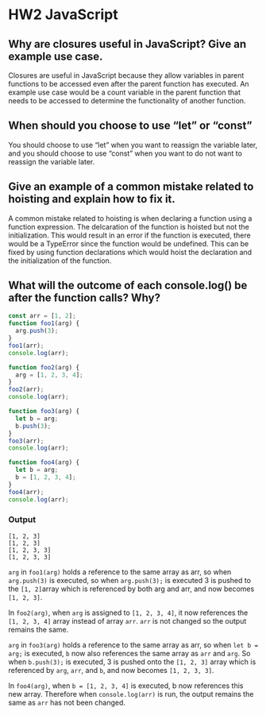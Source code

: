 # HW2 JavaScript

## Why are closures useful in JavaScript? Give an example use case.

Closures are useful in JavaScript because they allow variables in parent functions to be accessed even after the parent function has executed.
An example use case would be a count variable in the parent function that needs to be accessed to determine the functionality of another function.

## When should you choose to use “let” or “const”

You should choose to use “let” when you want to reassign the variable later, and you should choose to use “const” when you want to do not want to reassign the variable later.

## Give an example of a common mistake related to hoisting and explain how to fix it.

A common mistake related to hoisting is when declaring a function using a function expression. The delcaration of the function is hoisted but not the initialization. This would result in an error if the function is executed, there would be a TypeError since the function would be undefined. This can be fixed by using function declarations which would hoist the declaration and the initialization of the function.

## What will the outcome of each console.log() be after the function calls? Why?

```js
const arr = [1, 2];
function foo1(arg) {
  arg.push(3);
}
foo1(arr);
console.log(arr);

function foo2(arg) {
  arg = [1, 2, 3, 4];
}
foo2(arr);
console.log(arr);

function foo3(arg) {
  let b = arg;
  b.push(3);
}
foo3(arr);
console.log(arr);

function foo4(arg) {
  let b = arg;
  b = [1, 2, 3, 4];
}
foo4(arr);
console.log(arr);
```

### Output

```console
[1, 2, 3]
[1, 2, 3]
[1, 2, 3, 3]
[1, 2, 3, 3]
```

`arg` in `foo1(arg)` holds a reference to the same array as arr, so when `arg.push(3)` is executed, so when `arg.push(3);` is executed 3 is pushed to the `[1, 2]`array which is referenced by both arg and arr, and now becomes `[1, 2, 3]`.

In `foo2(arg)`, when `arg` is assigned to `[1, 2, 3, 4]`, it now references the `[1, 2, 3, 4]` array instead of array `arr`. `arr` is not changed so the output remains the same.

`arg` in `foo3(arg)` holds a reference to the same array as arr, so when `let b = arg;` is executed, `b` now also references the same array as `arr` and `arg`. So when `b.push(3);` is executed, 3 is pushed onto the `[1, 2, 3]` array which is referenced by `arg`, `arr`, and `b`, and now becomes `[1, 2, 3, 3]`.

In `foo4(arg)`, when `b = [1, 2, 3, 4]` is executed, b now references this new array. Therefore when `console.log(arr)` is run, the output remains the same as `arr` has not been changed.
